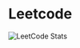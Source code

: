 # Leetcode
![LeetCode Stats](https://leetcard.jacoblin.cool/zdragonite21?theme=unicorn&font=Fira%20Code&ext=heatmap)
